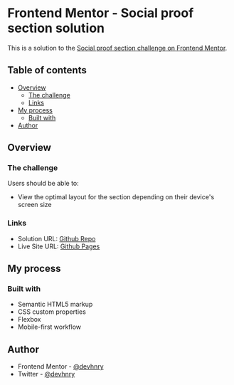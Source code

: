 # Frontend Mentor - Social proof section solution

This is a solution to the [Social proof section challenge on Frontend Mentor](https://www.frontendmentor.io/challenges/social-proof-section-6e0qTv_bA).

## Table of contents

- [Overview](#overview)
  - [The challenge](#the-challenge)
  - [Links](#links)
- [My process](#my-process)
  - [Built with](#built-with)
- [Author](#author)

## Overview

### The challenge

Users should be able to:

- View the optimal layout for the section depending on their device's screen size

### Links

- Solution URL: [Github Repo](https://github.com/devhnry/social-proof-page)
- Live Site URL: [Github Pages](https://devhnry.github.io/social-proof-page/)

## My process

### Built with

- Semantic HTML5 markup
- CSS custom properties
- Flexbox
- Mobile-first workflow

## Author

- Frontend Mentor - [@devhnry](https://www.frontendmentor.io/profile/devhnry)
- Twitter - [@devhnry](https://twitter.com/devhnry)

